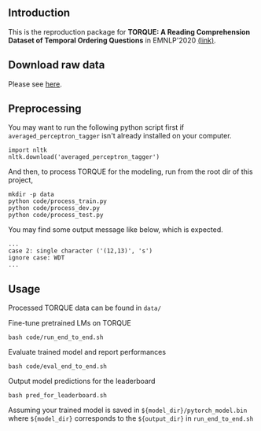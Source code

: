Introduction
---------
This is the reproduction package for  **TORQUE: A Reading Comprehension Dataset of Temporal Ordering Questions** in EMNLP'2020 [(link)](https://allennlp.org/torque.html).

Download raw data
----------
Please see [here](https://github.com/rujunhan/TORQUE/tree/master/raw).

Preprocessing
----------
You may want to run the following python script first if `averaged_perceptron_tagger` isn't already installed on your computer.
```
import nltk
nltk.download('averaged_perceptron_tagger')
```

And then, to process TORQUE for the modeling, run from the root dir of this project,
```
mkdir -p data
python code/process_train.py
python code/process_dev.py
python code/process_test.py
```

You may find some output message like below, which is expected.
```
...
case 2: single character ('(12,13)', 's')
ignore case: WDT
...
```

Usage
----------
Processed TORQUE data can be found in `data/`

Fine-tune pretrained LMs on TORQUE
```
bash code/run_end_to_end.sh
```

Evaluate trained model and report performances
```
bash code/eval_end_to_end.sh
```

Output model predictions for the leaderboard
```
bash pred_for_leaderboard.sh
```
Assuming your trained model is saved in `${model_dir}/pytorch_model.bin` where `${model_dir}` corresponds to the `${output_dir}` in `run_end_to_end.sh`


